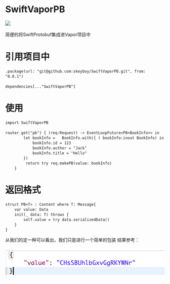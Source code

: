 # SwiftVaporPB
![](https://upload.jianshu.io/users/upload_avatars/1635153/fc06d7603a1f?imageMogr2/auto-orient/strip|imageView2/1/w/120/h/120)

简便的将SwiftProtobuf集成进Vapor项目中
# 引用项目中
```
.package(url: "git@github.com:skeyboy/SwiftVaporPB.git", from: "0.0.1")

dependencies[..."SwiftVaporPB"]
```
# 使用
```
import SwiftVaporPB

router.get("pb") { (req:Request) -> EventLoopFuture<PB<BookInfo>> in
        let bookInfo =   BookInfo.with({ ( bookInfo:inout BookInfo) in
            bookInfo.id = 123
            bookInfo.author = "Jack"
            bookInfo.title = "Hello"
        })
         return try req.makePB(value: bookInfo)
    }
```
# 返回格式
```
struct PB<T> : Content where T: Message{
    var value: Data
    init(_ data: T) throws {
        self.value = try data.serializedData()
    }
}
```
从我们的定一种可以看出，我们只是进行一个简单的包装
结果参考：

![Target](./PB/QQ20181129-171713@2x.png)
